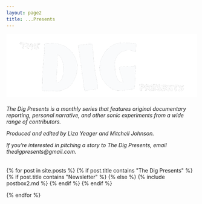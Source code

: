 ```yaml
---
layout: page2
title: ...Presents
---
```


<div style="background-image: url(/assets/Blacklinework.png);         background-size: cover">
<!-- <h1 class="page-title">The Dig Presents</h1> -->
<img src="/assets/croptext.png">

<section class="recent-posts">
<div class="section-title mt-2">
    <h6 style="color: #white; font-weight:normal" >

<p>
The Dig Presents is a monthly series that features original documentary reporting, personal narrative, and other sonic experiments from a wide range of contributors. 
</p>
<p>
Produced and edited by Liza Yeager and Mitchell Johnson.
</p> 
<p>
If you’re interested in pitching a story to The Dig Presents, email thedigpresents@gmail.com. </p> </h6>
</div>
<div class="row listrecent">
{% for post in site.posts %}
{% if post.title contains "The Dig Presents" %}
    {% if post.title contains "Newsletter" %}
    {% else %}
    {% include postbox2.md %}
    {% endif %}
{% endif %}    

{% endfor %}
</div>
</section>
</div>
